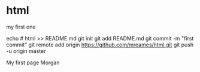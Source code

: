 # html
my first one 

echo # html >> README.md
git init
git add README.md
git commit -m "first commit"
git remote add origin https://github.com/mreames/html.git
git push -u origin master

</h> My first page <h>
</b> Morgan <b>
